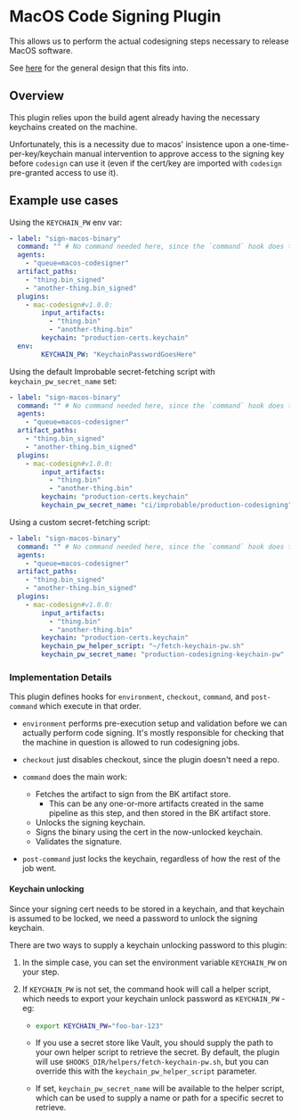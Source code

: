 # MacOS Code Signing Plugin

This allows us to perform the actual codesigning steps necessary to release MacOS software.

See [here](https://brevi.link/design-code-signing) for the general design that this fits into.

## Overview

This plugin relies upon the build agent already having the necessary keychains created on the machine.

Unfortunately, this is a necessity due to macos' insistence upon a one-time-per-key/keychain manual
intervention to approve access to the signing key before `codesign` can use it (even if the cert/key are imported with `codesign` pre-granted access to use it).

## Example use cases

Using the `KEYCHAIN_PW` env var:

```yaml
- label: "sign-macos-binary"
  command: "" # No command needed here, since the `command` hook does the work.
  agents:
    - "queue=macos-codesigner"
  artifact_paths:
    - "thing.bin_signed"
    - "another-thing.bin_signed"
  plugins:
    - mac-codesign#v1.0.0:
        input_artifacts:
          - "thing.bin"
          - "another-thing.bin"
        keychain: "production-certs.keychain"
  env:
        KEYCHAIN_PW: "KeychainPasswordGoesHere"
```

Using the default Improbable secret-fetching script with `keychain_pw_secret_name` set:

```yaml
- label: "sign-macos-binary"
  command: "" # No command needed here, since the `command` hook does the work.
  agents:
    - "queue=macos-codesigner"
  artifact_paths:
    - "thing.bin_signed"
    - "another-thing.bin_signed"
  plugins:
    - mac-codesign#v1.0.0:
        input_artifacts:
          - "thing.bin"
          - "another-thing.bin"
        keychain: "production-certs.keychain"
        keychain_pw_secret_name: "ci/improbable/production-codesigning"
```

Using a custom secret-fetching script:

```yaml
- label: "sign-macos-binary"
  command: "" # No command needed here, since the `command` hook does the work.
  agents:
    - "queue=macos-codesigner"
  artifact_paths:
    - "thing.bin_signed"
    - "another-thing.bin_signed"
  plugins:
    - mac-codesign#v1.0.0:
        input_artifacts:
          - "thing.bin"
          - "another-thing.bin"
        keychain: "production-certs.keychain"
        keychain_pw_helper_script: "~/fetch-keychain-pw.sh"
        keychain_pw_secret_name: "production-codesigning-keychain-pw"
```

### Implementation Details

This plugin defines hooks for `environment`, `checkout`, `command`, and `post-command` which execute in that order.

- `environment` performs pre-execution setup and validation before we can actually perform code signing.  It's mostly responsible for checking that the machine in question is allowed to run codesigning jobs.

- `checkout` just disables checkout, since the plugin doesn't need a repo.

- `command` does the main work:
  - Fetches the artifact to sign from the BK artifact store.
    - This can be any one-or-more artifacts created in the same pipeline as this step, and then stored in the BK artifact store.
  - Unlocks the signing keychain.
  - Signs the binary using the cert in the now-unlocked keychain.
  - Validates the signature.

- `post-command` just locks the keychain, regardless of how the rest of the job went.

#### Keychain unlocking

Since your signing cert needs to be stored in a keychain, and that keychain is assumed to be locked, we
need a password to unlock the signing keychain.

There are two ways to supply a keychain unlocking password to this plugin:

1. In the simple case, you can set the environment variable `KEYCHAIN_PW` on your step.
1. If `KEYCHAIN_PW` is not set, the command hook will call a helper script, which needs to export your keychain unlock password as `KEYCHAIN_PW` - eg:

    - ```bash
      export KEYCHAIN_PW="foo-bar-123"
      ```

    - If you use a secret store like Vault, you should supply the path to your own helper script to retrieve the secret.  By default, the plugin will use `$HOOKS_DIR/helpers/fetch-keychain-pw.sh`, but you can override this with the `keychain_pw_helper_script` parameter.  
    - If set, `keychain_pw_secret_name` will be available to the helper script, which can be used to supply a name or path for a specific secret to retrieve.
